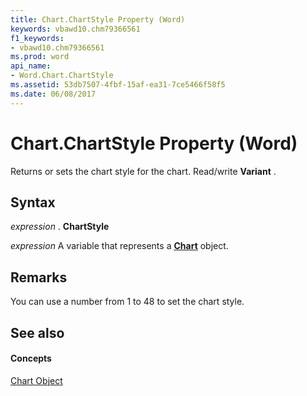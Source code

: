 ```yaml
---
title: Chart.ChartStyle Property (Word)
keywords: vbawd10.chm79366561
f1_keywords:
- vbawd10.chm79366561
ms.prod: word
api_name:
- Word.Chart.ChartStyle
ms.assetid: 53db7507-4fbf-15af-ea31-7ce5466f58f5
ms.date: 06/08/2017
---
```



# Chart.ChartStyle Property (Word)

Returns or sets the chart style for the chart. Read/write **Variant** .


## Syntax

 _expression_ . **ChartStyle**

 _expression_ A variable that represents a **[Chart](chart-object-word.md)** object.


## Remarks

You can use a number from 1 to 48 to set the chart style.


## See also


#### Concepts


[Chart Object](chart-object-word.md)

